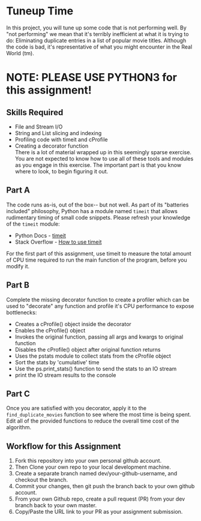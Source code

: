 # Tuneup Time
In this project, you will tune up some code that is not performing well.  By "not performing" we mean that it's terribly inefficient at what it is trying to do:  Eliminating duplicate entries in a list of popular movie titles.  Although the code is bad, it's representative of what you might encounter in the Real World (tm).

# NOTE:  PLEASE USE PYTHON3 for this assignment!

## Skills Required
- File and Stream I/O
- String and List slicing and indexing
- Profiling code with timeit and cProfile
- Creating a decorator function   
There is a lot of material wrapped up in this seemingly sparse exercise.  You are not expected to know how to use all of these tools and modules as you engage in this exercise.  The important part is that you know where to look, to begin figuring it out.

## Part A
The code runs as-is, out of the box-- but not well.  As part of its "batteries included" philosophy, Python has a module named `timeit` that allows rudimentary timing of small code snippets.  Please refresh your knowledge of the `timeit` module:
 - Python Docs - [timeit](https://docs.python.org/2/library/timeit.html#module-timeit)
 - Stack Overflow - [How to use timeit](https://stackoverflow.com/questions/8220801/how-to-use-timeit-module)

For the first part of this assignment, use timeit to measure the total amount of CPU time required to run the main function of the program, before you modify it.

## Part B
Complete the missing decorator function to create a profiler which can be used to "decorate" any function and profile it's CPU performance to expose bottlenecks:
 - Creates a cProfile() object inside the decorator
 - Enables the cProfile() object
 - Invokes the original function, passing all args and kwargs to original function
 - Disables the cProfile() object after original function returns
 - Uses the pstats module to collect stats from the cProfile object
 - Sort the stats by 'cumulative' time
 - Use the ps.print_stats() function to send the stats to an IO stream
 - print the IO stream results to the console

## Part C
Once you are satisfied with you decorator, apply it to the `find_duplicate_movies` function to see where the most time is being spent.  Edit all of the provided functions to reduce the overall time cost of the algorithm.


## Workflow for this Assignment
1. Fork this repository into your own personal github account.
2. Then Clone your own repo to your local development machine.
3. Create a separate branch named dev/your-github-username, and checkout the branch.
4. Commit your changes, then git push the branch back to your own github account.
5. From your own Github repo, create a pull request (PR) from your dev branch back to your own master.
6. Copy/Paste the URL link to your PR as your assignment submission.




